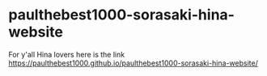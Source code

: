 # paulthebest1000-sorasaki-hina-website

For y'all Hina lovers here is the link https://paulthebest1000.github.io/paulthebest1000-sorasaki-hina-website/
